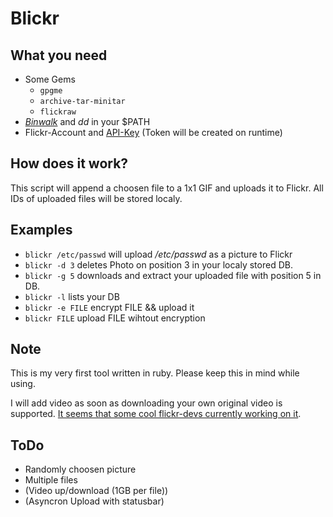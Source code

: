 Blickr
======

What you need
-------------

- Some Gems
  - `gpgme`
  - `archive-tar-minitar`
  - `flickraw` 
- *[Binwalk]* and *dd* in your $PATH
- Flickr-Account and [API-Key] (Token will be created on runtime)

How does it work?
-----------------
This script will append a choosen file to a 1x1 GIF and uploads it to Flickr.
All IDs of uploaded files will be stored localy.

Examples
--------
- `blickr /etc/passwd` will upload */etc/passwd* as a picture to Flickr
- `blickr -d 3` deletes Photo on position 3 in your localy stored DB.
- `blickr -g 5` downloads and extract your uploaded file with position 5 in DB.
- `blickr -l` lists your DB
- `blickr -e FILE` encrypt FILE && upload it
- `blickr FILE` upload FILE wihtout encryption

Note
----
This is my very first tool written in ruby. Please keep this in mind while using.

I will add video as soon as downloading your own original video is supported. [It seems that some cool flickr-devs currently working on it].

ToDo
----
* Randomly choosen picture
* Multiple files
* (Video up/download (1GB per file))
* (Asyncron Upload with statusbar)

[API-Key]: http://www.flickr.com/services/apps/create/apply/
[Binwalk]: http://code.google.com/p/binwalk/
[modified version]: https://github.com/Lem/flickraw
[It seems that some cool flickr-devs currently working on it]: http://www.flickr.com/help/forum/en-us/72157633536541721/72157634253091789/
